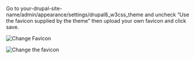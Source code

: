 Go to your-drupal-site-name/admin/appearance/settings/drupal8\_w3css\_theme and uncheck “Use the favicon supplied by the theme” then upload your own favicon and click save.

![Change Favicon](https://www.drupal.org/files/change-favicon-a.png)

![Change the favicon](https://www.drupal.org/files/change-favicon-b.png)